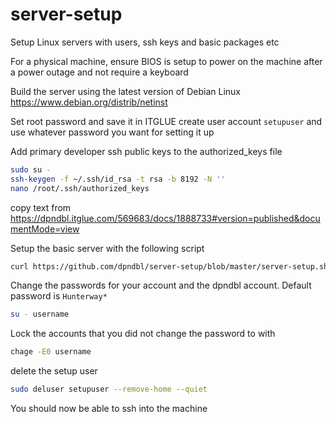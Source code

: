 # server-setup
Setup Linux servers with users, ssh keys and basic packages etc

For a physical machine, ensure BIOS is setup to power on the machine after a power outage and not require a keyboard

Build the server using the latest version of Debian Linux
https://www.debian.org/distrib/netinst

Set root password and save it in ITGLUE
create user account `setupuser` and use whatever password you want for setting it up

Add primary developer ssh public keys to the authorized_keys file
```bash
sudo su -
ssh-keygen -f ~/.ssh/id_rsa -t rsa -b 8192 -N ''
nano /root/.ssh/authorized_keys
```
copy text from https://dpndbl.itglue.com/569683/docs/1888733#version=published&documentMode=view

Setup the basic server with the following script
```bash
curl https://github.com/dpndbl/server-setup/blob/master/server-setup.sh | sudo -E bash -
```
Change the passwords for your account and the dpndbl account. Default password is `Hunterway*`
```bash
su - username
```

Lock the accounts that you did not change the password to with
```bash
chage -E0 username
```

delete the setup user
```bash
sudo deluser setupuser --remove-home --quiet
```

You should now be able to ssh into the machine
